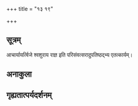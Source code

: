 +++
title = "१३ १९"

+++
## सूत्रम्
आचार्यायर्त्विजे श्वशुराय राज्ञ इति परिसंवत्सरादुपतिष्ठद्भ्य एतत्कार्यम्।
## अनाकुला

## गृह्यतात्पर्यदर्शनम्

